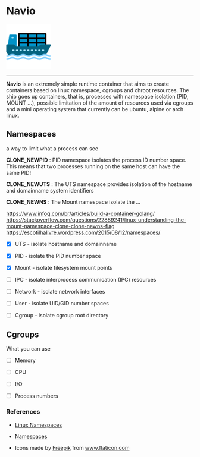 # Navio

<img src="/cargueiro.png" alt="drawing" width="120"/>

----------------------------

**Navio** is an extremely simple runtime container that aims to create containers based on linux namespace, cgroups and chroot resources. The ship goes up containers, that is, processes with namespace isolation (PID, MOUNT ...), possible limitation of the amount of resources used via cgroups and a mini operating system that currently can be ubuntu, alpine or arch linux.



## Namespaces

a way to limit what a process can see

**CLONE_NEWPID** : PID namespace isolates the process ID number space. This means that two processes running on the same host can have the same PID!

**CLONE_NEWUTS** : The UTS namespace provides isolation of the hostname and domainname system identifiers

**CLONE_NEWNS** : The Mount namespace isolate the ...



https://www.infoq.com/br/articles/build-a-container-golang/
https://stackoverflow.com/questions/22889241/linux-understanding-the-mount-namespace-clone-clone-newns-flag
https://escotilhalivre.wordpress.com/2015/08/12/namespaces/





- [x] UTS - isolate hostname and domainname

- [x] PID - isolate the PID number space

- [x] Mount - isolate filesystem mount points

- [ ] IPC - isolate interprocess communication (IPC) resources

- [ ] Network - isolate network interfaces

- [ ] User - isolate UID/GID number spaces

- [ ] Cgroup - isolate cgroup root directory


## Cgroups

What you can use

- [ ] Memory

- [ ] CPU

- [ ] I/O

- [ ] Process numbers



### References

  - [Linux Namespaces](https://medium.com/@teddyking/namespaces-in-go-basics-e3f0fc1ff69a)
  
  - [Namespaces](https://escotilhalivre.wordpress.com/2015/08/12/namespaces/)
  
  - <div>Icons made by <a href="https://www.flaticon.com/br/autores/freepik" title="Freepik">Freepik</a> from <a href="https://www.flaticon.com/br/" title="Flaticon">www.flaticon.com</a></div>
